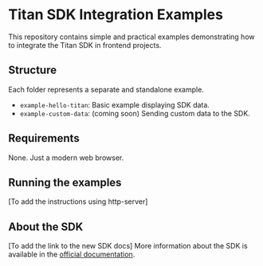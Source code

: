 # Titan SDK Integration Examples

This repository contains simple and practical examples demonstrating how to integrate the Titan SDK in frontend projects.

## Structure

Each folder represents a separate and standalone example.

- `example-hello-titan`: Basic example displaying SDK data.
- `example-custom-data`: (coming soon) Sending custom data to the SDK.

## Requirements

None. Just a modern web browser.

## Running the examples

[To add the instructions using http-server]

## About the SDK

[To add the link to the new SDK docs]
More information about the SDK is available in the [official documentation](#).
